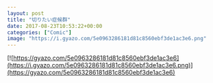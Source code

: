 ```yaml
---
layout: post
title: "切りたい症候群"
date: 2017-08-23T10:53:22+00:00
categories: ["Comic"]
image: "https://i.gyazo.com/5e0963286181d81c8560ebf3de1ac3e6.png"
---
```


[![https://gyazo.com/5e0963286181d81c8560ebf3de1ac3e6](https://i.gyazo.com/5e0963286181d81c8560ebf3de1ac3e6.png)](https://gyazo.com/5e0963286181d81c8560ebf3de1ac3e6)